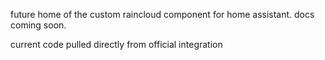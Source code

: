 future home of the custom raincloud component for home assistant. docs coming soon.

current code pulled directly from official integration